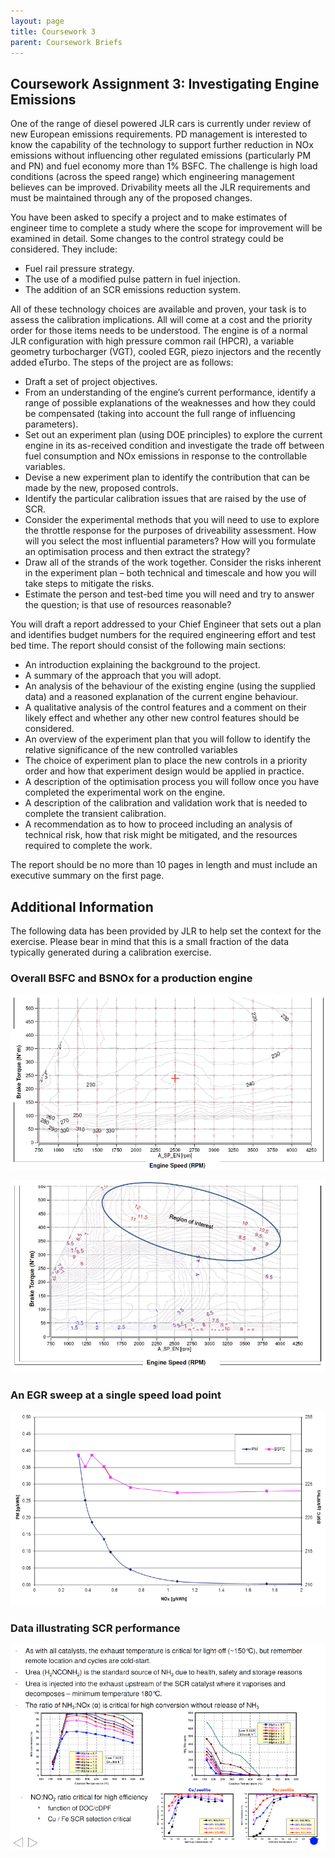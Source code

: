 ```yaml
---
layout: page
title: Coursework 3
parent: Coursework Briefs
---
```


## Coursework Assignment 3: Investigating Engine Emissions

One of the range of diesel powered JLR cars is currently under review of new European emissions requirements.  PD management is interested to know the capability of the technology to support further reduction in NOx emissions without influencing other regulated emissions (particularly PM and PN) and fuel economy more than 1% BSFC. The challenge is high load conditions (across the speed range) which engineering management believes can be improved. Drivability meets all the JLR requirements and must be maintained through any of the proposed changes.

You have been asked to specify a project and to make estimates of engineer time to complete a study where the scope for improvement will be examined in detail.  Some changes to the control strategy could be considered. They include:

- Fuel rail pressure strategy.
- The use of a modified pulse pattern in fuel injection.
- The addition of an SCR emissions reduction system.

All of these technology choices are available and proven, your task is to assess the calibration implications. All will come at a cost and the priority order for those items needs to be understood. The engine is of a normal JLR configuration with high pressure common rail (HPCR), a variable geometry turbocharger (VGT), cooled EGR, piezo injectors and the recently added eTurbo. The steps of the project are as follows:

- Draft a set of project objectives.
- From an understanding of the engine’s current performance, identify a range of possible explanations of the weaknesses and how they could be compensated (taking into account the full range of influencing parameters).
- Set out an experiment plan (using DOE principles) to explore the current engine in its as-received condition and investigate the trade off between fuel consumption and NOx emissions in response to the controllable variables.
- Devise a new experiment plan to identify the contribution that can be made by the new, proposed controls.
- Identify the particular calibration issues that are raised by the use of SCR.
- Consider the experimental methods that you will need to use to explore the throttle response for the purposes of driveability assessment.  How will you select the most influential parameters?  How will you formulate an optimisation process and then extract the strategy?
- Draw all of the strands of the work together.  Consider the risks inherent in the experiment plan – both technical and timescale and how you will take steps to mitigate the risks.
- Estimate the person and test-bed time you will need and try to answer the question; is that use of resources reasonable?

You will draft a report addressed to your Chief Engineer that sets out a plan and identifies budget numbers for the required engineering effort and test bed time. The report should consist of the following main sections:

- An introduction explaining the background to the project.
- A summary of the approach that you will adopt.
- An analysis of the behaviour of the existing engine (using the supplied data) and a reasoned explanation of the current engine behaviour.
- A qualitative analysis of the control features and a comment on their likely effect and whether any other new control features should be considered.
- An overview of the experiment plan that you will follow to identify the relative significance of the new controlled variables
- The choice of experiment plan to place the new controls in a priority order and how that experiment design would be applied in practice.
- A description of the optimisation process you will follow once you have completed the experimental work on the engine.
- A description of the calibration and validation work that is needed to complete the transient calibration.
- A recommendation as to how to proceed including an analysis of technical risk, how that risk might be mitigated, and the resources required to complete the work.
  
The report should be no more than 10 pages in length and must include an executive summary on the first page.

## Additional Information

The following data has been provided by JLR to help set the context for the exercise.  Please bear in mind that this is a small fraction of the data typically generated during a calibration exercise.  

### Overall BSFC and BSNOx for a production engine

![image](figs/contour_plot_bsfc.png)

![image](figs/contour_plot_nox.png)

### An EGR sweep at a single speed load point

![image](figs/PM_NOx_tradeoff.png)

### Data illustrating SCR performance

![image](figs/catalyst.png)